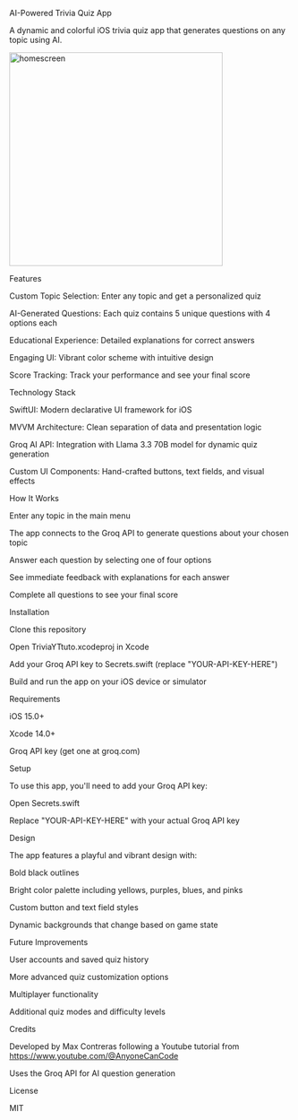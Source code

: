 AI-Powered Trivia Quiz App

A dynamic and colorful iOS trivia quiz app that generates questions on any topic using AI.

<img width="381" alt="homescreen" src="https://github.com/user-attachments/assets/2b9c5ce6-f797-4677-89e5-a28fd40dcc6f" />

Features

Custom Topic Selection: Enter any topic and get a personalized quiz

AI-Generated Questions: Each quiz contains 5 unique questions with 4 options each

Educational Experience: Detailed explanations for correct answers

Engaging UI: Vibrant color scheme with intuitive design

Score Tracking: Track your performance and see your final score

Technology Stack

SwiftUI: Modern declarative UI framework for iOS

MVVM Architecture: Clean separation of data and presentation logic

Groq AI API: Integration with Llama 3.3 70B model for dynamic quiz generation

Custom UI Components: Hand-crafted buttons, text fields, and visual effects

How It Works

Enter any topic in the main menu

The app connects to the Groq API to generate questions about your chosen topic

Answer each question by selecting one of four options

See immediate feedback with explanations for each answer

Complete all questions to see your final score

Installation

Clone this repository

Open TriviaYTtuto.xcodeproj in Xcode

Add your Groq API key to Secrets.swift (replace "YOUR-API-KEY-HERE")

Build and run the app on your iOS device or simulator

Requirements

iOS 15.0+

Xcode 14.0+

Groq API key (get one at groq.com)

Setup

To use this app, you'll need to add your Groq API key:

Open Secrets.swift

Replace "YOUR-API-KEY-HERE" with your actual Groq API key

Design

The app features a playful and vibrant design with:

Bold black outlines

Bright color palette including yellows, purples, blues, and pinks

Custom button and text field styles

Dynamic backgrounds that change based on game state

Future Improvements

User accounts and saved quiz history

More advanced quiz customization options

Multiplayer functionality

Additional quiz modes and difficulty levels

Credits

Developed by Max Contreras following  a Youtube tutorial from https://www.youtube.com/@AnyoneCanCode

Uses the Groq API for AI question generation

License

MIT
